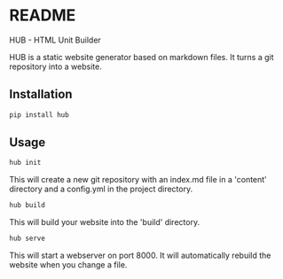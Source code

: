 # README

HUB - HTML Unit Builder

HUB is a static website generator based on markdown files. It turns a git
repository into a website. 

## Installation

```bash
pip install hub
```

## Usage

```bash
hub init
```

This will create a new git repository with an index.md file in a 'content'
directory and a config.yml in the project directory.

```bash
hub build
```

This will build your website into the 'build' directory.

```bash
hub serve
```

This will start a webserver on port 8000. It will automatically rebuild the
website when you change a file.
